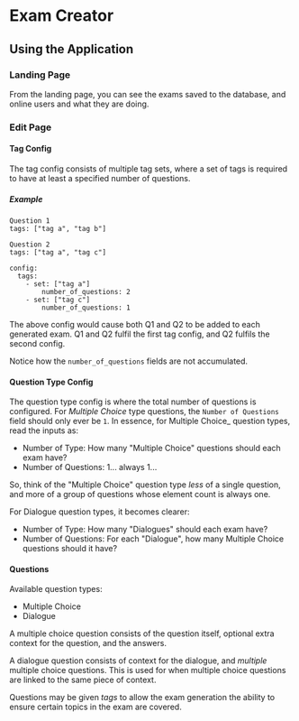 # Exam Creator

## Using the Application

### Landing Page

From the landing page, you can see the exams saved to the database, and online users and what they are doing.

### Edit Page

#### Tag Config

The tag config consists of multiple tag sets, where a set of tags is required to have at least a specified number of questions.

##### Example

```
Question 1
tags: ["tag a", "tag b"]

Question 2
tags: ["tag a", "tag c"]
```

```
config:
  tags:
    - set: ["tag a"]
        number_of_questions: 2
    - set: ["tag c"]
        number_of_questions: 1
```

The above config would cause both Q1 and Q2 to be added to each generated exam. Q1 and Q2 fulfil the first tag config, and Q2 fulfils the second config.

Notice how the `number_of_questions` fields are not accumulated.

#### Question Type Config

The question type config is where the total number of questions is configured. For _Multiple Choice_ type questions, the `Number of Questions` field should only ever be `1`. In essence, for Multiple Choice\_ question types, read the inputs as:

- Number of Type: How many "Multiple Choice" questions should each exam have?
- Number of Questions: 1... always 1...

So, think of the "Multiple Choice" question type _less_ of a single question, and more of a group of questions whose element count is always one.

For Dialogue question types, it becomes clearer:

- Number of Type: How many "Dialogues" should each exam have?
- Number of Questions: For each "Dialogue", how many Multiple Choice questions should it have?

#### Questions

Available question types:

- Multiple Choice
- Dialogue

A multiple choice question consists of the question itself, optional extra context for the question, and the answers.

A dialogue question consists of context for the dialogue, and _multiple_ multiple choice questions. This is used for when multiple choice questions are linked to the same piece of context.

Questions may be given _tags_ to allow the exam generation the ability to ensure certain topics in the exam are covered.
